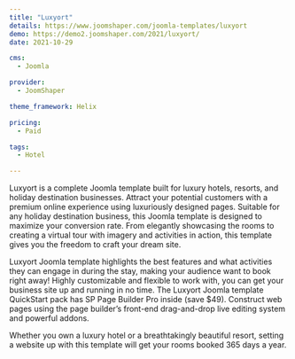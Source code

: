 ```yaml
---
title: "Luxyort"
details: https://www.joomshaper.com/joomla-templates/luxyort
demo: https://demo2.joomshaper.com/2021/luxyort/
date: 2021-10-29

cms: 
  - Joomla

provider:
  - JoomShaper

theme_framework: Helix

pricing:
  - Paid

tags:
  - Hotel

---
```


Luxyort is a complete Joomla template built for luxury hotels, resorts, and holiday destination businesses. Attract your potential customers with a premium online experience using luxuriously designed pages. Suitable for any holiday destination business, this Joomla template is designed to maximize your conversion rate. From elegantly showcasing the rooms to creating a virtual tour with imagery and activities in action, this template gives you the freedom to craft your dream site.

Luxyort Joomla template highlights the best features and what activities they can engage in during the stay, making your audience want to book right away! Highly customizable and flexible to work with, you can get your business site up and running in no time. The Luxyort Joomla template QuickStart pack has SP Page Builder Pro inside (save $49). Construct web pages using the page builder’s front-end drag-and-drop live editing system and powerful addons.

Whether you own a luxury hotel or a breathtakingly beautiful resort, setting a website up with this template will get your rooms booked 365 days a year.
